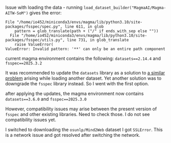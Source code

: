 Issue with loading the data - running `load_dataset_builder("MagmaAI/Magma-AITW-SoM")` gives the error:

```
File "/home/io452/miniconda3/envs/magma/lib/python3.10/site-packages/fsspec/spec.py", line 611, in glob
    pattern = glob_translate(path + ("/" if ends_with_sep else ""))
  File "/home/io452/miniconda3/envs/magma/lib/python3.10/site-packages/fsspec/utils.py", line 731, in glob_translate
    raise ValueError(
ValueError: Invalid pattern: '**' can only be an entire path component
```

current magma environment contains the following: `datasets==2.14.4` and `fsspec==2025.3.2`

It was recommended to update the `datasets` library as a solution to [a similar problem](https://stackoverflow.com/questions/77671277/valueerror-invalid-pattern-can-only-be-an-entire-path-component) arising while loading another dataset. Yet another solution was to downgrade the `fsspec` library instead. So I went with the first option.

after applying the updates, the magma environment now contains `datasets==3.6.0` and `fsspec==2025.3.0`

However, compatibility issues may arise between the present version of `fsspec` and other existing libraries. Need to check those. I do not see compatibility issues yet.

I switched to downloading the `osunlp/Mind2Web` dataset I got `SSLError`. This is a network issue and got resolved after switching the network.
